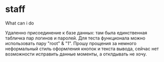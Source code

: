 # staff
What can i do

Удаленно присоединение к базе данных: там была единственная табличка пар логинов и паролей. 
Для теста функционала можно использовать пару "root" & "1".
Прошу прощения за немного неформальный стиль оформления кнопок и текста вывода, сейчас нет возможности исправить данные моменты, а отклдывать не хочу. 
